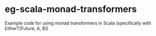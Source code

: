 # eg-scala-monad-transformers
Example code for using monad transformers in Scala (specifically with EitherT[Future, A, B])

